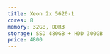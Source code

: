 ```yaml
---
title: Xeon 2x 5620-1
cores: 8
memory: 32GB, DDR3
storage: SSD 480GB + HDD 300GB
price: 4800
---
```

